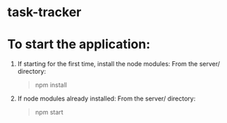# task-tracker

# To start the application:

1. If starting for the first time, install the node modules:
   From the server/ directory:

   > npm install

2. If node modules already installed:
   From the server/ directory:

   > npm start
